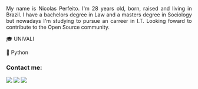<p align="justify"> My name is Nicolas Perfeito. I'm 28 years old, born, raised and living in Brazil. I have a bachelors degree in Law and a masters degree in Sociology but nowadays I'm studying to pursue an carreer in I.T. Looking foward to contribute to the Open Source community.
          </p>
<p>&#127891; UNIVALI</p>
<p>&#128013; Python</p>

### Contact me:

<a href = "mailto:nicolas.perfeito@protonmail.com"><img src="https://img.shields.io/badge/ProtonMail-8B89CC?style=for-the-badge&logo=protonmail&logoColor=white" target="_blank"></a>
<a href = "mailto:nicolas.perfeito@gmail.com"><img src="https://img.shields.io/badge/Gmail-D14836?style=for-the-badge&logo=gmail&logoColor=white" target="_blank"></a>
<a href="https://www.linkedin.com/in/nicolas-perfeito" target="_blank"><img src="https://img.shields.io/badge/-LinkedIn-%230077B5?style=for-the-badge&logo=linkedin&logoColor=white" target="_blank"></a>
